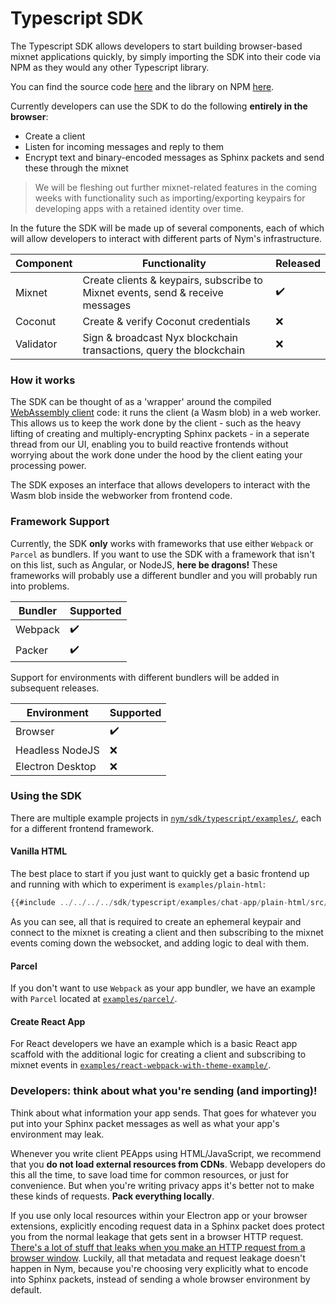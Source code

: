 # Typescript SDK
The Typescript SDK allows developers to start building browser-based mixnet applications quickly, by simply importing the SDK into their code via NPM as they would any other Typescript library.

You can find the source code [here](https://github.com/nymtech/nym/tree/master/sdk) and the library on NPM [here](https://www.npmjs.com/package/@nymproject/sdk).

Currently developers can use the SDK to do the following **entirely in the browser**:
* Create a client
* Listen for incoming messages and reply to them
* Encrypt text and binary-encoded messages as Sphinx packets and send these through the mixnet

> We will be fleshing out further mixnet-related features in the coming weeks with functionality such as importing/exporting keypairs for developing apps with a retained identity over time.

In the future the SDK will be made up of several components, each of which will allow developers to interact with different parts of Nym's infrastructure.

| Component | Functionality                                                                  | Released |
| --------- | ------------------------------------------------------------------------------ | -------- |
| Mixnet    | Create clients & keypairs, subscribe to Mixnet events, send & receive messages | ✔️       |
| Coconut   | Create & verify Coconut credentials                                            | ❌       |
| Validator | Sign & broadcast Nyx blockchain transactions, query the blockchain             | ❌       |

### How it works
The SDK can be thought of as a 'wrapper' around the compiled [WebAssembly client](https://github.com/nymtech/nym/tree/master/clients/webassembly) code: it runs the client (a Wasm blob) in a web worker. This allows us to keep the work done by the client - such as the heavy lifting of creating and multiply-encrypting Sphinx packets - in a seperate thread from our UI, enabling you to build reactive frontends without worrying about the work done under the hood by the client eating your processing power.

The SDK exposes an interface that allows developers to interact with the Wasm blob inside the webworker from frontend code.

### Framework Support
Currently, the SDK **only** works with frameworks that use either `Webpack` or `Parcel` as bundlers. If you want to use the SDK with a framework that isn't on this list, such as Angular, or NodeJS, **here be dragons!** These frameworks will probably use a different bundler and you will probably run into problems.

| Bundler | Supported |
| ------- | --------- |
| Webpack | ✔️        |
| Packer  | ✔️        |

Support for environments with different bundlers will be added in subsequent releases.

| Environment      | Supported |
| ---------------- | --------- |
| Browser          |  ✔️       |
| Headless NodeJS  |  ❌       |
| Electron Desktop |  ❌       |


### Using the SDK
There are multiple example projects in [`nym/sdk/typescript/examples/`](https://github.com/nymtech/nym/tree/master/sdk/typescript/examples/), each for a different frontend framework.

#### Vanilla HTML
The best place to start if you just want to quickly get a basic frontend up and running with which to experiment is `examples/plain-html`:

```typescript
{{#include ../../../../sdk/typescript/examples/chat-app/plain-html/src/index.ts}}
```

As you can see, all that is required to create an ephemeral keypair and connect to the mixnet is creating a client and then subscribing to the mixnet events coming down the websocket, and adding logic to deal with them.

#### Parcel
If you don't want to use `Webpack` as your app bundler, we have an example with `Parcel` located at [`examples/parcel/`](https://github.com/nymtech/nym/tree/master/sdk/typescript/examples/chat-app/parcel).

#### Create React App
For React developers we have an example which is a basic React app scaffold with the additional logic for creating a client and subscribing to mixnet events in [`examples/react-webpack-with-theme-example/`](https://github.com/nymtech/nym/tree/master/sdk/typescript/examples/chat-app/react-webpack-with-theme-example).

### Developers: think about what you're sending (and importing)!
Think about what information your app sends. That goes for whatever you put into your Sphinx packet messages as well as what your app's environment may leak.

Whenever you write client PEApps using HTML/JavaScript, we recommend that you **do not load external resources from CDNs**. Webapp developers do this all the time, to save load time for common resources, or just for convenience. But when you're writing privacy apps it's better not to make these kinds of requests. **Pack everything locally**.

If you use only local resources within your Electron app or your browser extensions, explicitly encoding request data in a Sphinx packet does protect you from the normal leakage that gets sent in a browser HTTP request. [There's a lot of stuff that leaks when you make an HTTP request from a browser window](https://panopticlick.eff.org/). Luckily, all that metadata and request leakage doesn't happen in Nym, because you're choosing very explicitly what to encode into Sphinx packets, instead of sending a whole browser environment by default.
